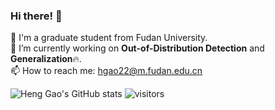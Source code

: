 ### Hi there! 👋

🔭 I'm a graduate student from Fudan University. \
🤔 I’m currently working on **Out-of-Distribution Detection** and **Generalization**:fire:. \
📫 How to reach me: hgao22@m.fudan.edu.cn

<!--
**HengGao12/HengGao12** is a ✨ _special_ ✨ repository because its `README.md` (this file) appears on your GitHub profile.

- 🔭 I'm a graduate student from Fudan University
- 🤔 I’m currently working on Out-of-Distribution Detection and Generalization
- 📫 How to reach me: hgao22@m.fudan.edu.cn
-->
![Heng Gao's GitHub stats](https://github-readme-stats.vercel.app/api?username=HengGao12&show_icons=true&theme=radical)
![visitors](https://visitor-badge.glitch.me/badge?page_id=https://github.com/HengGao12/=green&right_color=red)
